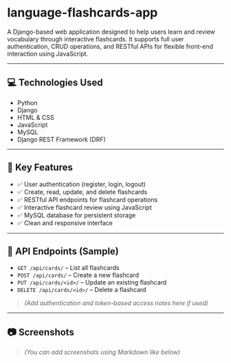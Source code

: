 # language-flashcards-app

A Django-based web application designed to help users learn and review vocabulary through interactive flashcards. It supports full user authentication, CRUD operations, and RESTful APIs for flexible front-end interaction using JavaScript.

---

## 💻 Technologies Used

- Python
- Django
- HTML & CSS
- JavaScript
- MySQL
- Django REST Framework (DRF)

---

## 🔑 Key Features

- ✅ User authentication (register, login, logout)
- ✅ Create, read, update, and delete flashcards
- ✅ RESTful API endpoints for flashcard operations
- ✅ Interactive flashcard review using JavaScript
- ✅ MySQL database for persistent storage
- ✅ Clean and responsive interface

---

## 📡 API Endpoints (Sample)

- `GET /api/cards/` – List all flashcards  
- `POST /api/cards/` – Create a new flashcard  
- `PUT /api/cards/<id>/` – Update an existing flashcard  
- `DELETE /api/cards/<id>/` – Delete a flashcard  

> *(Add authentication and token-based access notes here if used)*

---

## 📷 Screenshots

> *(You can add screenshots using Markdown like below)*

